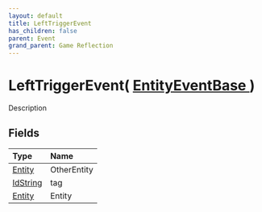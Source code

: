 ```yaml
---
layout: default
title: LeftTriggerEvent
has_children: false
parent: Event
grand_parent: Game Reflection
---
```

# LeftTriggerEvent( [ EntityEventBase ](/docs/game-reflection/events/entity_event_base) )
Description 

## Fields

| Type | Name |
|:-------------|:--------------|
| [Entity](/docs/game-reflection/classes/entity) | OtherEntity |
| [IdString](/docs/game-reflection/components/id_string) | tag |
| [Entity](/docs/game-reflection/classes/entity) | Entity |

